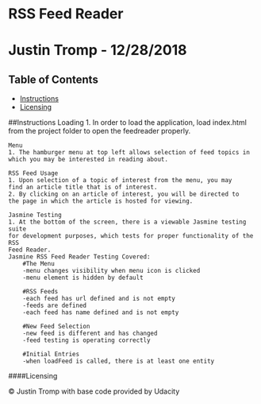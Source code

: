 # RSS Feed Reader
# Justin Tromp - 12/28/2018

## Table of Contents

- [Instructions](#Instructions)
- [Licensing](#Licensing)

##Instructions
    Loading
    1. In order to load the application, load index.html from the project
    folder to open the feedreader properly.

    Menu
    1. The hamburger menu at top left allows selection of feed topics in
    which you may be interested in reading about.
    
    RSS Feed Usage
    1. Upon selection of a topic of interest from the menu, you may
    find an article title that is of interest.
    2. By clicking on an article of interest, you will be directed to
    the page in which the article is hosted for viewing.
    
    Jasmine Testing
    1. At the bottom of the screen, there is a viewable Jasmine testing suite
    for development purposes, which tests for proper functionality of the RSS
    Feed Reader.
    Jasmine RSS Feed Reader Testing Covered:
        #The Menu
        -menu changes visibility when menu icon is clicked
        -menu element is hidden by default
        
        #RSS Feeds
        -each feed has url defined and is not empty
        -feeds are defined
        -each feed has name defined and is not empty
        
        #New Feed Selection
        -new feed is different and has changed
        -feed testing is operating correctly
        
        #Initial Entries
        -when loadFeed is called, there is at least one entity
    
####Licensing

© Justin Tromp with base code provided by Udacity
